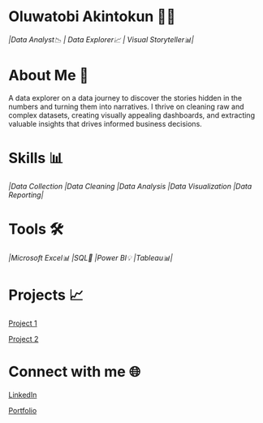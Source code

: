 # Oluwatobi Akintokun 👩‍💻

*|Data Analyst📉 | Data Explorer📈 | Visual Storyteller📊|*

#  About Me 📌

A data explorer on a data journey to discover the stories hidden in the numbers and turning them into narratives.
I thrive on cleaning raw and complex datasets, creating visually appealing dashboards, and extracting valuable insights that drives informed business decisions.

# Skills 📊

*|Data Collection |Data Cleaning |Data Analysis |Data Visualization |Data Reporting|*

# Tools 🛠️
*|Microsoft Excel📊 |SQL🐘 |Power BI💡 |Tableau📊|*

# Projects 📈
[Project 1](https://github.com/OluwatobiAkintokun/PROJECT-SOCIAL-BUZZ)

[Project 2](https://github.com/OluwatobiAkintokun/ONLINE-RETAIL-STORE-ANALYSIS-AND-INSIGHTS)

# Connect with me 🌐
[LinkedIn](https://www.linkedin.com/in/oluwatobi-akintokun-63055712a/)

[Portfolio](https://github.com/OluwatobiAkintokun)




<!---
OluwatobiAkintokun/OluwatobiAkintokun is a ✨ special ✨ repository because its `README.md` (this file) appears on your GitHub profile.
You can click the Preview link to take a look at your changes.
--->
